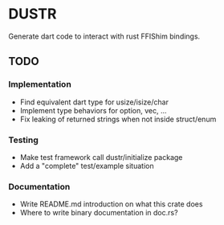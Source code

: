# DUSTR

Generate dart code to interact with rust FFIShim bindings.

## TODO

### Implementation

 - Find equivalent dart type for usize/isize/char
 - Implement type behaviors for option, vec, ...
 - Fix leaking of returned strings when not inside struct/enum

### Testing

 - Make test framework call dustr/initialize package
 - Add a "complete" test/example situation

### Documentation

 - Write README.md introduction on what this crate does
 - Where to write binary documentation in doc.rs?
